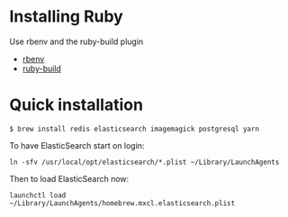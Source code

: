 # Installing Ruby

Use rbenv and the ruby-build plugin

* [rbenv](https://github.com/sstephenson/rbenv/)
* [ruby-build](https://github.com/sstephenson/ruby-build)

# Quick installation

```shell
$ brew install redis elasticsearch imagemagick postgresql yarn
```

To have ElasticSearch start on login:

```
ln -sfv /usr/local/opt/elasticsearch/*.plist ~/Library/LaunchAgents
```

Then to load ElasticSearch now:

```
launchctl load ~/Library/LaunchAgents/homebrew.mxcl.elasticsearch.plist
```
